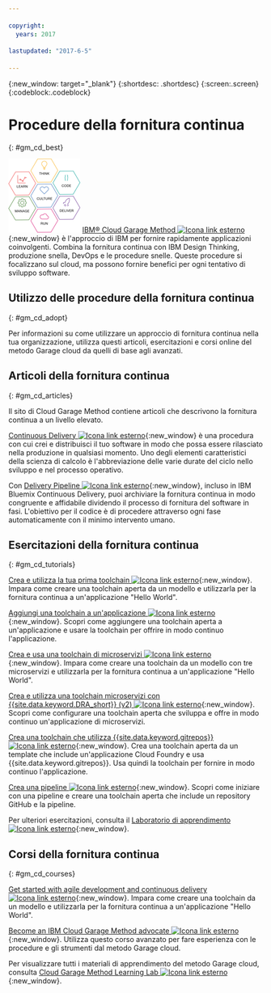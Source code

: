 ```yaml
---

copyright:
  years: 2017

lastupdated: "2017-6-5"

---
```

<!-- Copyright info at top of file: REQUIRED
    The copyright info is YAML content that must occur at the top of the MD file, before attributes are listed.
    It must be surrounded by 3 dashes.
    The value "years" can contain just one year or a two years separated by a comma. (years: 2014, 2016)
    Indentation as per the previous template must be preserved.
-->

{:new_window: target="_blank"}
{:shortdesc: .shortdesc}
{:screen:.screen}
{:codeblock:.codeblock}

# Procedure della fornitura continua
{: #gm_cd_best}

![Fasi di Garage Method](images/garage_method_phases.png)  [IBM&reg; Cloud Garage Method ![Icona link esterno](../../icons/launch-glyph.svg "Icona link esterno")](https://www.ibm.com/devops/method){:new_window} è l'approccio di IBM per fornire rapidamente applicazioni coinvolgenti. Combina la fornitura continua con IBM Design Thinking, produzione snella, DevOps e le procedure snelle. Queste procedure si focalizzano sul cloud, ma possono fornire benefici per ogni tentativo di sviluppo software.


## Utilizzo delle procedure della fornitura continua
{: #gm_cd_adopt}

Per informazioni su come utilizzare un approccio di fornitura continua nella tua organizzazione, utilizza questi articoli, esercitazioni e corsi online del metodo Garage cloud da quelli di base agli avanzati.

## Articoli della fornitura continua
{: #gm_cd_articles}

Il sito di Cloud Garage Method contiene articoli che descrivono la fornitura continua a un livello elevato.

[Continuous Delivery ![Icona link esterno](../../icons/launch-glyph.svg "Icona link esterno")](https://www.ibm.com/devops/method/content/deliver/tool_continuous_delivery/){:new_window} è una procedura con cui crei e distribuisci il tuo software in modo che possa essere rilasciato nella produzione in qualsiasi momento. Uno degli elementi caratteristici della scienza di calcolo è l'abbreviazione delle varie durate del ciclo nello sviluppo e nel processo operativo.

Con [Delivery Pipeline ![Icona link esterno](../../icons/launch-glyph.svg "Icona link esterno")](https://www.ibm.com/devops/method/content/deliver/tool_delivery_pipeline/){:new_window}, incluso in IBM Bluemix Continuous Delivery, puoi archiviare la fornitura continua in modo congruente e affidabile dividendo il processo di fornitura del software in fasi. L'obiettivo per il codice è di procedere attraverso ogni fase automaticamente con il minimo intervento umano.

## Esercitazioni della fornitura continua
{: #gm_cd_tutorials}

[Crea e utilizza la tua prima toolchain ![Icona link esterno](../../icons/launch-glyph.svg "Icona link esterno")](https://www.ibm.com/devops/method/tutorials/tutorial_toolchain_flow){:new_window}. Impara come creare una toolchain aperta da un modello e utilizzarla per la fornitura continua a un'applicazione "Hello World".

[Aggiungi una toolchain a un'applicazione ![Icona link esterno](../../icons/launch-glyph.svg "Icona link esterno")](https://www.ibm.com/devops/method/tutorials/tutorial_app_to_toolchain?=task1){:new_window}. Scopri come aggiungere una toolchain aperta a un'applicazione e usare la toolchain per offrire in modo continuo l'applicazione.

[Crea e usa una toolchain di microservizi ![Icona link esterno](../../icons/launch-glyph.svg "Icona link esterno")](https://www.ibm.com/devops/method/tutorials/tutorial_toolchain_microservices){:new_window}. Impara come creare una toolchain da un modello con tre microservizi e utilizzarla per la fornitura continua a un'applicazione "Hello World".

[Crea e utilizza una toolchain microservizi con {{site.data.keyword.DRA_short}} (v2) ![Icona link esterno](../../icons/launch-glyph.svg "Icona link esterno")](https://www.ibm.com/devops/method/tutorials/tutorial_toolchain_microservices_cd?task=1){:new_window}. Scopri come configurare una toolchain aperta che sviluppa e offre in modo continuo un'applicazione di microservizi.

[Crea una toolchain che utilizza {{site.data.keyword.gitrepos}} ![Icona link esterno](../../icons/launch-glyph.svg "Icona link esterno")](https://www.ibm.com/devops/method/tutorials/tutorial_toolchain_cfv2){:new_window}. Crea una toolchain aperta da un template che include un'applicazione Cloud Foundry e usa {{site.data.keyword.gitrepos}}. Usa quindi la toolchain per fornire in modo continuo l'applicazione.

[Crea una pipeline ![Icona link esterno](../../icons/launch-glyph.svg "Icona link esterno")](https://www.ibm.com/devops/method/tutorials/tutorial_first_pipeline){:new_window}. Scopri come iniziare con una pipeline e creare una toolchain aperta che include un repository GitHub e la pipeline.

Per ulteriori esercitazioni, consulta il [Laboratorio di apprendimento ![Icona link esterno](../../icons/launch-glyph.svg "Icona link esterno")](https://www.ibm.com/devops/method/category/courses){:new_window}.

## Corsi della fornitura continua
{: #gm_cd_courses}

[Get started with agile development and continuous delivery ![Icona link esterno](../../icons/launch-glyph.svg "Icona link esterno")](https://www.ibm.com/devops/method/content/course/get_started_agile_cd){:new_window}. Impara come creare una toolchain da un modello e utilizzarla per la fornitura continua a un'applicazione "Hello World".

[Become an IBM Cloud Garage Method advocate ![Icona link esterno](../../icons/launch-glyph.svg "Icona link esterno")](https://www.ibm.com/devops/method/content/course/gm_advocate){:new_window}. Utilizza questo corso avanzato per fare esperienza con le procedure e gli strumenti dal metodo Garage cloud.

Per visualizzare tutti i materiali di apprendimento del metodo Garage cloud, consulta [Cloud Garage Method Learning Lab ![Icona link esterno](../../icons/launch-glyph.svg "Icona link esterno")](https://www.ibm.com/devops/method/category/courses){:new_window}.
